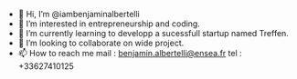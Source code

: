 - 👋 Hi, I’m @iambenjaminalbertelli
- 👀 I’m interested in entrepreneurship and coding.
- 🌱 I’m currently learning to developp a sucessfull startup named Treffen.
- 💞️ I’m looking to collaborate on wide project.
- 📫 How to reach me    mail : benjamin.albertelli@ensea.fr   tel : +33627410125

<!---
iambenjaminalbertelli/iambenjaminalbertelli is a ✨ special ✨ repository because its `README.md` (this file) appears on your GitHub profile.
You can click the Preview link to take a look at your changes.
--->
